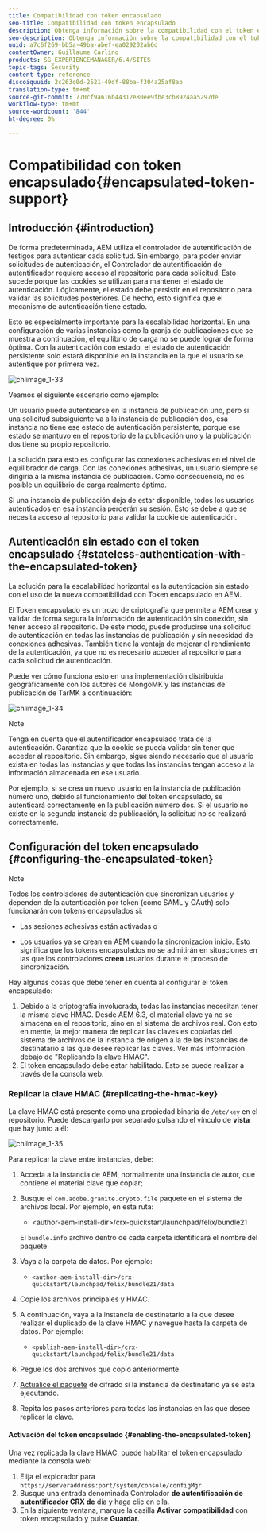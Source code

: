 ```yaml
---
title: Compatibilidad con token encapsulado
seo-title: Compatibilidad con token encapsulado
description: Obtenga información sobre la compatibilidad con el token encapsulado en AEM.
seo-description: Obtenga información sobre la compatibilidad con el token encapsulado en AEM.
uuid: a7c6f269-bb5a-49ba-abef-ea029202ab6d
contentOwner: Guillaume Carlino
products: SG_EXPERIENCEMANAGER/6.4/SITES
topic-tags: Security
content-type: reference
discoiquuid: 2c263c0d-2521-49df-88ba-f304a25af8ab
translation-type: tm+mt
source-git-commit: 770cf9a616b44312e80ee9fbe3cb8924aa5297de
workflow-type: tm+mt
source-wordcount: '844'
ht-degree: 0%

---
```



# Compatibilidad con token encapsulado{#encapsulated-token-support}

## Introducción {#introduction}

De forma predeterminada, AEM utiliza el controlador de autentificación de testigos para autenticar cada solicitud. Sin embargo, para poder enviar solicitudes de autenticación, el Controlador de autentificación de autentificador requiere acceso al repositorio para cada solicitud. Esto sucede porque las cookies se utilizan para mantener el estado de autenticación. Lógicamente, el estado debe persistir en el repositorio para validar las solicitudes posteriores. De hecho, esto significa que el mecanismo de autenticación tiene estado.

Esto es especialmente importante para la escalabilidad horizontal. En una configuración de varias instancias como la granja de publicaciones que se muestra a continuación, el equilibrio de carga no se puede lograr de forma óptima. Con la autenticación con estado, el estado de autenticación persistente solo estará disponible en la instancia en la que el usuario se autentique por primera vez.

![chlimage_1-33](assets/chlimage_1-33.png)

Veamos el siguiente escenario como ejemplo:

Un usuario puede autenticarse en la instancia de publicación uno, pero si una solicitud subsiguiente va a la instancia de publicación dos, esa instancia no tiene ese estado de autenticación persistente, porque ese estado se mantuvo en el repositorio de la publicación uno y la publicación dos tiene su propio repositorio.

La solución para esto es configurar las conexiones adhesivas en el nivel de equilibrador de carga. Con las conexiones adhesivas, un usuario siempre se dirigiría a la misma instancia de publicación. Como consecuencia, no es posible un equilibrio de carga realmente óptimo.

Si una instancia de publicación deja de estar disponible, todos los usuarios autenticados en esa instancia perderán su sesión. Esto se debe a que se necesita acceso al repositorio para validar la cookie de autenticación.

## Autenticación sin estado con el token encapsulado {#stateless-authentication-with-the-encapsulated-token}

La solución para la escalabilidad horizontal es la autenticación sin estado con el uso de la nueva compatibilidad con Token encapsulado en AEM.

El Token encapsulado es un trozo de criptografía que permite a AEM crear y validar de forma segura la información de autenticación sin conexión, sin tener acceso al repositorio. De este modo, puede producirse una solicitud de autenticación en todas las instancias de publicación y sin necesidad de conexiones adhesivas. También tiene la ventaja de mejorar el rendimiento de la autenticación, ya que no es necesario acceder al repositorio para cada solicitud de autenticación.

Puede ver cómo funciona esto en una implementación distribuida geográficamente con los autores de MongoMK y las instancias de publicación de TarMK a continuación:

![chlimage_1-34](assets/chlimage_1-34.png)

>[!NOTE]
>
>Tenga en cuenta que el autentificador encapsulado trata de la autenticación. Garantiza que la cookie se pueda validar sin tener que acceder al repositorio. Sin embargo, sigue siendo necesario que el usuario exista en todas las instancias y que todas las instancias tengan acceso a la información almacenada en ese usuario.
>
>Por ejemplo, si se crea un nuevo usuario en la instancia de publicación número uno, debido al funcionamiento del token encapsulado, se autenticará correctamente en la publicación número dos. Si el usuario no existe en la segunda instancia de publicación, la solicitud no se realizará correctamente.


## Configuración del token encapsulado {#configuring-the-encapsulated-token}

>[!NOTE]
>Todos los controladores de autenticación que sincronizan usuarios y dependen de la autenticación por token (como SAML y OAuth) solo funcionarán con tokens encapsulados si:
>
>* Las sesiones adhesivas están activadas o
   >
   >
* Los usuarios ya se crean en AEM cuando la sincronización inicio. Esto significa que los tokens encapsulados no se admitirán en situaciones en las que los controladores **creen** usuarios durante el proceso de sincronización.


Hay algunas cosas que debe tener en cuenta al configurar el token encapsulado:

1. Debido a la criptografía involucrada, todas las instancias necesitan tener la misma clave HMAC. Desde AEM 6.3, el material clave ya no se almacena en el repositorio, sino en el sistema de archivos real. Con esto en mente, la mejor manera de replicar las claves es copiarlas del sistema de archivos de la instancia de origen a la de las instancias de destinatario a las que desee replicar las claves. Ver más información debajo de &quot;Replicando la clave HMAC&quot;.
1. El token encapsulado debe estar habilitado. Esto se puede realizar a través de la consola web.

### Replicar la clave HMAC {#replicating-the-hmac-key}

La clave HMAC está presente como una propiedad binaria de `/etc/key` en el repositorio. Puede descargarlo por separado pulsando el vínculo de **vista** que hay junto a él:

![chlimage_1-35](assets/chlimage_1-35.png)

Para replicar la clave entre instancias, debe:

1. Acceda a la instancia de AEM, normalmente una instancia de autor, que contiene el material clave que copiar;
1. Busque el `com.adobe.granite.crypto.file` paquete en el sistema de archivos local. Por ejemplo, en esta ruta:

   * &lt;author-aem-install-dir>/crx-quickstart/launchpad/felix/bundle21

   El `bundle.info` archivo dentro de cada carpeta identificará el nombre del paquete.

1. Vaya a la carpeta de datos. Por ejemplo:

   * `<author-aem-install-dir>/crx-quickstart/launchpad/felix/bundle21/data`

1. Copie los archivos principales y HMAC.
1. A continuación, vaya a la instancia de destinatario a la que desee realizar el duplicado de la clave HMAC y navegue hasta la carpeta de datos. Por ejemplo:

   * `<publish-aem-install-dir>/crx-quickstart/launchpad/felix/bundle21/data`

1. Pegue los dos archivos que copió anteriormente.
1. [Actualice el paquete](/help/communities/deploy-communities.md#refresh-the-granite-crypto-bundle) de cifrado si la instancia de destinatario ya se está ejecutando.

1. Repita los pasos anteriores para todas las instancias en las que desee replicar la clave.

#### Activación del token encapsulado {#enabling-the-encapsulated-token}

Una vez replicada la clave HMAC, puede habilitar el token encapsulado mediante la consola web:

1. Elija el explorador para `https://serveraddress:port/system/console/configMgr`
1. Busque una entrada denominada Controlador **de autentificación de autentificador CRX de** día y haga clic en ella.
1. En la siguiente ventana, marque la casilla **Activar compatibilidad** con token encapsulado y pulse **Guardar**.

